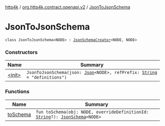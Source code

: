 [http4k](../../index.md) / [org.http4k.contract.openapi.v2](../index.md) / [JsonToJsonSchema](./index.md)

# JsonToJsonSchema

`class JsonToJsonSchema<NODE> : `[`JsonSchemaCreator`](../../org.http4k.util/-json-schema-creator/index.md)`<NODE, NODE>`

### Constructors

| Name | Summary |
|---|---|
| [&lt;init&gt;](-init-.md) | `JsonToJsonSchema(json: `[`Json`](../../org.http4k.format/-json/index.md)`<NODE>, refPrefix: `[`String`](https://kotlinlang.org/api/latest/jvm/stdlib/kotlin/-string/index.html)` = "definitions")` |

### Functions

| Name | Summary |
|---|---|
| [toSchema](to-schema.md) | `fun toSchema(obj: NODE, overrideDefinitionId: `[`String`](https://kotlinlang.org/api/latest/jvm/stdlib/kotlin/-string/index.html)`?): `[`JsonSchema`](../../org.http4k.util/-json-schema/index.md)`<NODE>` |
